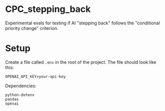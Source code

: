 # CPC_stepping_back
Experimental evals for testing if AI "stepping back" follows the "conditional priority change" criterion.

# Setup
Create a file called `.env` in the root of the project. The file should look like this:
```
OPENAI_API_KEY=your-api-key
```

Dependencies:
```
python-dotenv
pandas
openai
```